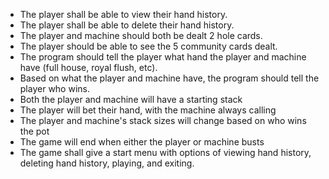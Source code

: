 - The player shall be able to view their hand history.
- The player shall be able to delete their hand history.
- The player and machine should both be dealt 2 hole cards.
- The player should be able to see the 5 community cards dealt.
- The program should tell the player what hand the player and machine have (full house, royal flush, etc).
- Based on what the player and machine have, the program should tell the player who wins.
- Both the player and machine will have a starting stack
- The player will bet their hand, with the machine always calling
- The player and machine's stack sizes will change based on who wins the pot
- The game will end when either the player or machine busts
- The game shall give a start menu with options of viewing hand history, deleting hand history, playing, and exiting.